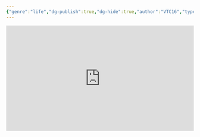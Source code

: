 ```yaml
---
{"genre":"life","dg-publish":true,"dg-hide":true,"author":"VTC16","type":"video","tags":["motivation","life",1945,"history","video"],"title":"Nạn đói 1945 - Thảm cảnh đầy nước mắt","permalink":"/nan-doi-1945-tham-canh-day-nuoc-mat/","hide":true,"dgPassFrontmatter":true}
---
```



<div style="position: relative; padding-bottom: 56.25%; height: 0; overflow: hidden;">
  <iframe style="position: absolute; top: 0; left: 0; width: 100%; height: 100%;" src="https://www.youtube.com/embed/QTEXDAI5g2A" title="Nạn đói 1945: Thảm cảnh đầy nước mắt | VTC16" frameborder="0" allow="accelerometer; autoplay; clipboard-write; encrypted-media; gyroscope; picture-in-picture; web-share" allowfullscreen></iframe>
</div>